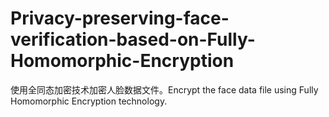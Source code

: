 # Privacy-preserving-face-verification-based-on-Fully-Homomorphic-Encryption
使用全同态加密技术加密人脸数据文件。Encrypt the face data file using Fully Homomorphic Encryption technology.
